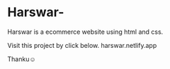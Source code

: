 # Harswar-
Harswar is a ecommerce website using html and css.

Visit this project by click below.
harswar.netlify.app


Thanku☺️
